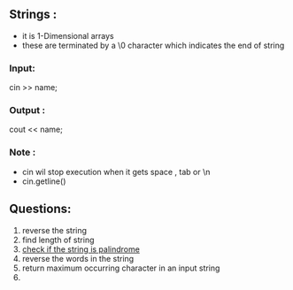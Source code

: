 ## Strings :
- it is 1-Dimensional arrays
- these are terminated by a \\0  character which indicates the end of string
### Input:
cin >> name;
### Output :
cout << name;
### Note :
- cin wil stop execution when it gets space , tab or \\n
- cin.getline()

## Questions:
1. reverse the string
2. find length of string
3. [check if the string is palindrome](https://www.codingninjas.com/codestudio/problem-details/check-if-the-string-is-a-palindrome_1062633)
4. reverse the words in the string
5. return maximum occurring character in an input string
6. 



